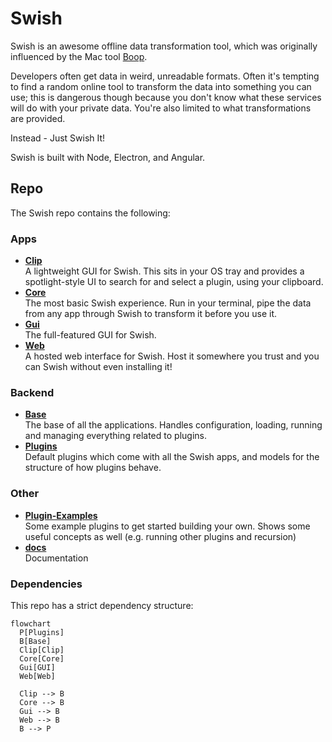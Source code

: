 # Swish

Swish is an awesome offline data transformation tool, which was originally influenced by the Mac tool [Boop](https://boop.okat.best).

Developers often get data in weird, unreadable formats. Often it's tempting to find a random online tool to transform the data into something you can use; this is dangerous though because you don't know what these services will do with your private data. You're also limited to what transformations are provided.

Instead - Just Swish It!

Swish is built with Node, Electron, and Angular.

## Repo

The Swish repo contains the following:

### Apps

* [**Clip**](Clip)  
  A lightweight GUI for Swish. This sits in your OS tray and provides a spotlight-style UI to search for and select a plugin, using your clipboard.
* [**Core**](Core)  
  The most basic Swish experience. Run in your terminal, pipe the data from any app through Swish to transform it before you use it.
* [**Gui**](Gui)  
  The full-featured GUI for Swish.
* [**Web**](Web)  
  A hosted web interface for Swish. Host it somewhere you trust and you can Swish without even installing it!

### Backend

* [**Base**](Base)  
  The base of all the applications. Handles configuration, loading, running and managing everything related to plugins.
* [**Plugins**](Plugins)  
  Default plugins which come with all the Swish apps, and models for the structure of how plugins behave.

### Other

* [**Plugin-Examples**](Plugin-Examples)  
  Some example plugins to get started building your own. Shows some useful concepts as well (e.g. running other plugins and recursion)
* [**docs**](docs)  
  Documentation

### Dependencies

This repo has a strict dependency structure:

```mermaid
flowchart
  P[Plugins]
  B[Base]
  Clip[Clip]
  Core[Core]
  Gui[GUI]
  Web[Web]
  
  Clip --> B
  Core --> B
  Gui --> B
  Web --> B
  B --> P
```
